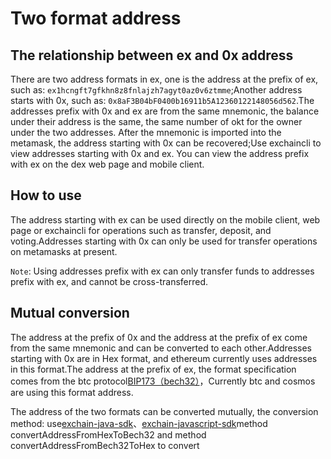 # Two format address

## The relationship between ex and 0x address
There are two address formats in ex, one is the address at the prefix of ex, such as: `ex1hcngft7gfkhn8z8fnlajzh7agyt0az0v6ztmme`;Another address starts with 0x, such as: `0x8aF3B04bF0400b16911b5A12360122148056d562`.The addresses prefix with 0x and ex are from the same mnemonic, the balance under their address is the same, the same number of okt for the owner under the two addresses. After the mnemonic is imported into the metamask, the address starting with 0x can be recovered;Use exchaincli to view addresses starting with 0x and ex. You can view the address prefix with ex on the dex web page and mobile client.

## How to use
The address starting with ex can be used directly on the mobile client, web page or exchaincli for operations such as transfer, deposit, and voting.Addresses starting with 0x can only be used for transfer operations on metamasks at present.

`Note`: Using addresses prefix with ex can only transfer funds to addresses prefix with ex, and cannot be cross-transferred.

## Mutual conversion
The address at the prefix of 0x and the address at the prefix of ex come from the same mnemonic and can be converted to each other.Addresses starting with 0x are in Hex format, and ethereum currently uses addresses in this format.The address at the prefix of ex, the format specification comes from the btc protocol[BIP173（bech32）](https://github.com/bitcoin/bitcoin/pull/11167)，Currently btc and cosmos are using this format address.

The address of the two formats can be converted mutually, the conversion method: use[exchain-java-sdk](https://github.com/okx/exchain-java-sdk/blob/v0.18.0/src/main/java/com/okexchain/utils/crypto/AddressUtil.java)、[exchain-javascript-sdk](https://github.com/okx/exchain-javascript-sdk/blob/master/src/crypto/index.js)method convertAddressFromHexToBech32 and method convertAddressFromBech32ToHex to convert
